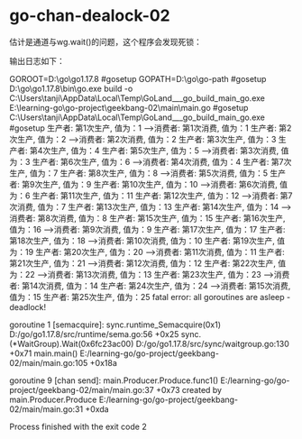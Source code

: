 # go-chan-dealock-02

估计是通道与wg.wait()的问题，这个程序会发现死锁：

输出日志如下：





GOROOT=D:\go\go1.17.8 #gosetup
GOPATH=D:\go\go-path #gosetup
D:\go\go1.17.8\bin\go.exe build -o C:\Users\tanji\AppData\Local\Temp\GoLand\___go_build_main_go.exe E:\learning-go\go-project\geekbang-02\main\main.go #gosetup
C:\Users\tanji\AppData\Local\Temp\GoLand\___go_build_main_go.exe #gosetup
生产者: 第1次生产, 值为：1
-->消费者: 第1次消费, 值为：1
生产者: 第2次生产, 值为：2
-->消费者: 第2次消费, 值为：2
生产者: 第3次生产, 值为：3
生产者: 第4次生产, 值为：4
生产者: 第5次生产, 值为：5
-->消费者: 第3次消费, 值为：3
生产者: 第6次生产, 值为：6
-->消费者: 第4次消费, 值为：4
生产者: 第7次生产, 值为：7
生产者: 第8次生产, 值为：8
-->消费者: 第5次消费, 值为：5
生产者: 第9次生产, 值为：9
生产者: 第10次生产, 值为：10
-->消费者: 第6次消费, 值为：6
生产者: 第11次生产, 值为：11
生产者: 第12次生产, 值为：12
-->消费者: 第7次消费, 值为：7
生产者: 第13次生产, 值为：13
生产者: 第14次生产, 值为：14
-->消费者: 第8次消费, 值为：8
生产者: 第15次生产, 值为：15
生产者: 第16次生产, 值为：16
-->消费者: 第9次消费, 值为：9
生产者: 第17次生产, 值为：17
生产者: 第18次生产, 值为：18
-->消费者: 第10次消费, 值为：10
生产者: 第19次生产, 值为：19
生产者: 第20次生产, 值为：20
-->消费者: 第11次消费, 值为：11
生产者: 第21次生产, 值为：21
-->消费者: 第12次消费, 值为：12
生产者: 第22次生产, 值为：22
-->消费者: 第13次消费, 值为：13
生产者: 第23次生产, 值为：23
-->消费者: 第14次消费, 值为：14
生产者: 第24次生产, 值为：24
-->消费者: 第15次消费, 值为：15
生产者: 第25次生产, 值为：25
fatal error: all goroutines are asleep - deadlock!

goroutine 1 [semacquire]:
sync.runtime_Semacquire(0x1)
	D:/go/go1.17.8/src/runtime/sema.go:56 +0x25
sync.(*WaitGroup).Wait(0x6fc23ac00)
	D:/go/go1.17.8/src/sync/waitgroup.go:130 +0x71
main.main()
	E:/learning-go/go-project/geekbang-02/main/main.go:105 +0x18a

goroutine 9 [chan send]:
main.Producer.Produce.func1()
	E:/learning-go/go-project/geekbang-02/main/main.go:37 +0x73
created by main.Producer.Produce
	E:/learning-go/go-project/geekbang-02/main/main.go:31 +0xda

Process finished with the exit code 2